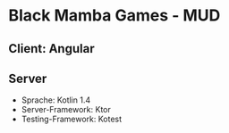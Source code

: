 # Black Mamba Games - MUD

## Client: Angular


## Server
* Sprache: Kotlin 1.4
* Server-Framework: Ktor
* Testing-Framework: Kotest

